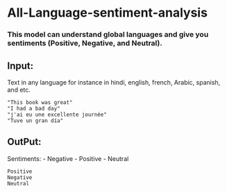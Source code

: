 # All-Language-sentiment-analysis


### This model can understand global languages and give you sentiments (Positive, Negative, and Neutral).


## Input: 
Text in any language for instance in hindi, english, french, Arabic, spanish, and etc.
    
    "This book was great"
    "I had a bad day"
    "j'ai eu une excellente journée"
    "Tuve un gran día"
    

## OutPut: 
Sentiments:  - Negative - Positive - Neutral

    Positive
    Negative
    Neutral

